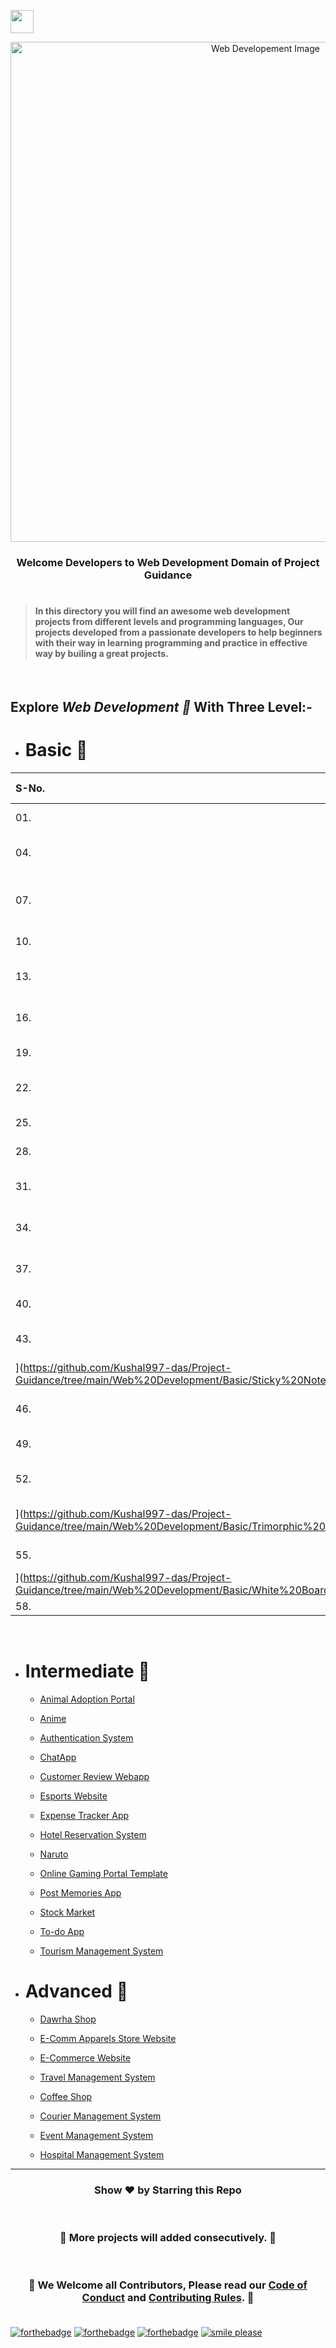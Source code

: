 <img align="center" height="37" src="https://img.shields.io/badge/ Web Developement- 💻-yellow.svg?&style=for-the-badge&logo=KushalDas&logoColor=blue" /> <br>

<p align="center"><img src="http://www.parzlogic.com/wp-content/uploads/2017/10/web-dev.jpg" alt="Web Developement Image" width=800px />
   <h3><p align="center"><strong>Welcome Developers to Web Development Domain of Project Guidance </strong></p>
</p></h3>

<h1></h1>

> <h4>In this directory you will find an awesome web development projects from different levels and programming languages, Our projects developed from a passionate developers to help beginners with their way in learning programming and practice in effective way by builing a great projects. </h4>

</br>

<h2> Explore <i>Web Development 🎯</i> With Three Level:-</h2>

-   <h1>Basic 🚀 </h1>

| S-No. | Projects | S-No. | Projects | S-No. | Projects |
|:--|:--|:--|:--|:--|:--|
| 01. | [Atom Animated](https://github.com/Kushal997-das/Project-Guidance/tree/main/Web%20Development/Basic/Atom%20animated) | 02. | [BaseX Calculator](https://github.com/Kushal997-das/Project-Guidance/tree/main/Web%20Development/Basic/BaseX_Calculator) | 03. | [Basic Banking System](https://github.com/Kushal997-das/Project-Guidance/tree/main/Web%20Development/Basic/Basic%20Banking%20System) |
| 04. | [Basic Calculator App](https://github.com/Kushal997-das/Project-Guidance/tree/main/Web%20Development/Basic/Basic%20Calculator%20App) | 05. | [Bean Eater Loader](https://github.com/Kushal997-das/Project-Guidance/tree/main/Web%20Development/Basic/Bean%20Eater%20Loader) | 06. | [Blinking Game](https://github.com/Kushal997-das/Project-Guidance/tree/main/Web%20Development/Basic/Blinking%20Game) |
| 07. | [Block Retro Mario Game](https://github.com/Kushal997-das/Project-Guidance/tree/main/Web%20Development/Basic/Block%20Retro%20Mario%20Game) | 08. | [Budgeting App](https://github.com/Kushal997-das/Project-Guidance/tree/main/Web%20Development/Basic/Budgeting%20App) | 09. | [Burger Eye](https://github.com/Kushal997-das/Project-Guidance/tree/main/Web%20Development/Basic/Burger%20Eye) |
| 10. | [Casio](https://github.com/Kushal997-das/Project-Guidance/tree/main/Web%20Development/Basic/Casio) | 11. | [Claymorphic profile card](https://github.com/Kushal997-das/Project-Guidance/tree/main/Web%20Development/Basic/Claymorphic%20profile%20card) | 12. | [Colour Code Convertor](https://github.com/Kushal997-das/Project-Guidance/tree/main/Web%20Development/Basic/Color_Code_Converter) |
| 13. | [Colorful Rain Effect](https://github.com/rajprem4214/Project-Guidance/tree/rain/Web%20Development/Basic/Colorful%20Rain%20Effect) | 14. | [Contact Form](https://github.com/Kushal997-das/Project-Guidance/tree/main/Web%20Development/Basic/Contact%20Form) | 15. | [Cubic Equation Solver](https://github.com/Kushal997-das/Project-Guidance/tree/main/Web%20Development/Basic/Cubic_Equation_Solver)
| 16. | [Discord App Clone](https://github.com/Kushal997-das/Project-Guidance/tree/main/Web%20Development/Basic/Discord_App_Clone) | 17. | [Donation Website](https://github.com/Kushal997-das/Project-Guidance/tree/main/Web%20Development/Basic/Donation%20Website) | 18. | [Drinks Recipe Website](https://github.com/Kushal997-das/Project-Guidance/tree/main/Web%20Development/Basic/Drinks%20Recipe%20Website(FruitNotBooze)) |
| 19. | [Drum Kit](https://github.com/Kushal997-das/Project-Guidance/tree/main/Web%20Development/Basic/Drum%20Kit) | 20. | [Form Validation](https://github.com/Kushal997-das/Project-Guidance/tree/main/Web%20Development/Basic/Form%20Validation) | 21. | [Glowing icons with hover](https://github.com/Kushal997-das/Project-Guidance/tree/main/Web%20Development/Basic/Glowing%20icons%20with%20hover) |
| 22. | [Google Clone](https://github.com/SamarpanCoder2002/Project-Guidance/tree/main/Web%20Development/Basic/Google%20Clone) | 23. | [Google Homepage Clone](https://github.com/rajprem4214/Project-Guidance/tree/gclone/Web%20Development/Basic/Google%20Homepage%20Clone) | 24. | [Instagram Login Page Clone](https://github.com/abhilipsasahoo03/Project-Guidance/tree/main/Web%20Development%2FBasic%2FInstagram%20Login%20Page%20Clone) |
| 25. | [JTM Project](https://github.com/Kushal997-das/Project-Guidance/tree/main/Web%20Development/Basic/JTM%20Project) | 26. | [Meme Generator](https://github.com/Kushal997-das/Project-Guidance/tree/main/Web%20Development/Basic/Meme-Generator) | 27. | [MixChill(Music_Player)](https://github.com/Kushal997-das/Project-Guidance/tree/main/Web%20Development/Basic/MixChill(Music_Player)) |
| 28. | [Multiply JSP](https://github.com/Kushal997-das/Project-Guidance/tree/main/Web%20Development/Basic/Multiply%20JSP) | 29. | [MyOnlineMeals](https://github.com/Kushal997-das/Project-Guidance/tree/main/Web%20Development/Basic/MyOnlineMeals) | 30. | [Node Mailer](https://github.com/Kushal997-das/Project-Guidance/tree/main/Web%20Development/Basic/NodeMailer) |
| 31. | [Notes Taking App](https://github.com/Kushal997-das/Project-Guidance/tree/main/Web%20Development/Basic/Notes%20Taking%20App) | 32. | [Parallex Web Design](https://github.com/rajprem4214/Project-Guidance/tree/pd/Web%20Development/Basic/Parallex-Web-Design) | 33. | [Perfect Number Checker](https://github.com/Kushal997-das/Project-Guidance/tree/main/Web%20Development/Basic/Perfect%20Number%20Checker) |
| 34. | [Ping-pong-Python](https://github.com/Kushal997-das/Project-Guidance/tree/main/Web%20Development/Basic/Ping-pong-Python) | 35. | [Quiz Website](https://github.com/Kushal997-das/Project-Guidance/tree/main/Web%20Development/Basic/Quiz%20Website) | 36. | [Quote Generator](https://github.com/SomyaRanjanSahu/Project-Guidance/tree/somya/Web%20Development/Basic/Quote%20Generator) |
| 37. | [Random Joke Generator](https://github.com/Kushal997-das/Project-Guidance/tree/main/Web%20Development/Basic/Random%20Joke%20Generator) | 38. | [Reach To The End Game](https://github.com/Kushal997-das/Project-Guidance/tree/main/Web%20Development/Basic/Reach%20To%20The%20End%20Game) | 39. | [Rock Paper Scissors](https://github.com/Kushal997-das/Project-Guidance/tree/main/Web%20Development/Basic/RockPaperScissors) |
| 40. | [Roll Dice](https://github.com/Kushal997-das/Project-Guidance/tree/main/Web%20Development/Basic/Roll%20Dice) | 41. | [Simon Game](https://github.com/Kushal997-das/Project-Guidance/tree/main/Web%20Development/Basic/Simon%20Game) | 42. | [Slide And Collect Game](https://github.com/Kushal997-das/Project-Guidance/tree/main/Web%20Development/Basic/Slide%20And%20Collect%20Game) |
| 43. | [Snake Game](https://github.com/Rashmisingh-18/Project-Guidance/tree/main/Web%20Development/Basic/Snake%20Game) | 44. | [Spotify Landing Page Clone](https://github.com/abhilipsasahoo03/Project-Guidance/tree/my-patch/Web%20Development%2FBasic%2FSpotify%20Landing%20Page%20Clone) | 45. | [Sticky Notes
](https://github.com/Kushal997-das/Project-Guidance/tree/main/Web%20Development/Basic/Sticky%20Notes) |
| 46. | [Teams Clone](https://github.com/Kushal997-das/Project-Guidance/tree/main/Web%20Development/Basic/Teams%20Clone) | 47. | [Technical Documentation Page](https://adhetya.github.io/Technical_Documentation_Page/) | 48. | [Temperature Converter](https://github.com/Kushal997-das/Project-Guidance/tree/main/Web%20Development/Basic/Temperature%20Converter) |
| 49. | [Tetris Game](https://github.com/SomyaRanjanSahu/Project-Guidance/tree/somya/Web%20Development/Basic/Tetris%20Game) | 50. | [Tip Calculator](https://github.com/RiyaBhandari-2811/Project-Guidance/tree/TipForm/Web%20Development) | 51. | [To Do App](https://github.com/Kushal997-das/Project-Guidance/tree/main/Web%20Development/Basic/To%20Do%20App) |
| 52. | [Tourist Places](https://github.com/Kushal997-das/Project-Guidance/tree/main/Web%20Development/Basic/Tourist%20Places) | 53. | [Trimorphic Number Checker
](https://github.com/Kushal997-das/Project-Guidance/tree/main/Web%20Development/Basic/Trimorphic%20Number%20Checker) | 54. | [Type Writer Effect](https://github.com/Kushal997-das/Project-Guidance/tree/main/Web%20Development/Basic/Type%20Writer%20Effect) |
| 55. | [Weather App](https://github.com/Kushal997-das/Project-Guidance/tree/main/Web%20Development/Basic/Weather%20App) | 56. | [White Board
](https://github.com/Kushal997-das/Project-Guidance/tree/main/Web%20Development/Basic/White%20Board) | 57. | [Blurry Loading](https://github.com/Kushal997-das/Project-Guidance/tree/main/Web%20Development/Basic/blurry_loading) |
| 58. | [Flipbook](https://github.com/Kushal997-das/Project-Guidance/tree/main/Web%20Development/Basic/flipbook) | 59. | [Pinterest Static](https://github.com/Kushal997-das/Project-Guidance/tree/main/Web%20Development/Basic/pinterest-static)
<br>

-   <h1>Intermediate 🚀</h1>

    -   [Animal Adoption Portal](https://github.com/Kushal997-das/Project-Guidance/tree/main/Web%20Development/Intermediate/animal%20adoption%20portal)<br>
    
    -   [Anime](https://github.com/Kushal997-das/Project-Guidance/tree/main/Web%20Development/Intermediate/Anime)<br>
    
    -   [Authentication System](https://github.com/Kushal997-das/Project-Guidance/tree/main/Web%20Development/Intermediate/Authentication%20System)<br>
    
    -   [ChatApp](https://github.com/Kushal997-das/Project-Guidance/tree/main/Web%20Development/Intermediate/ChatApp)<br>
    
    -   [Customer Review Webapp](https://github.com/Kushal997-das/Project-Guidance/tree/main/Web%20Development/Intermediate/Customer%20Review%20Webapp)<br>
    
    -   [Esports Website](https://github.com/Kushal997-das/Project-Guidance/tree/main/Web%20Development/Intermediate/Esports%20Website)<br>
    
    -   [Expense Tracker App](https://github.com/Kushal997-das/Project-Guidance/tree/main/Web%20Development/Intermediate/Expense%20Tracker%20App)<br>
    
    -   [Hotel Reservation System](https://github.com/Kushal997-das/Project-Guidance/tree/main/Web%20Development/Intermediate/Hotel%20Reservation%20System)<br>
    
    -   [Naruto](https://github.com/Kushal997-das/Project-Guidance/tree/main/Web%20Development/Intermediate/Naruto)<br>
    
    -   [Online Gaming Portal Template](https://github.com/Kushal997-das/Project-Guidance/tree/main/Web%20Development/Intermediate/Online%20Gaming%20Portal%20Template)<br>
    -   [Post Memories App](https://github.com/Kushal997-das/Project-Guidance/tree/main/Web%20Development/Intermediate/post-memories-app)<br>

    -   [Stock Market](https://github.com/Kushal997-das/Project-Guidance/tree/main/Web%20Development/Intermediate/Stock%20Market)<br>
    
    -   [To-do App](https://github.com/Kushal997-das/Project-Guidance/tree/main/Web%20Development/Intermediate/To-do%20app)<br>
    
    -   [Tourism Management System](https://github.com/Kushal997-das/Project-Guidance/tree/main/Web%20Development/Intermediate/TourismManagementSystem)<br>
            

-   <h1>Advanced 🚀 </h1>
    
    -   [Dawrha Shop](https://github.com/Kushal997-das/Project-Guidance/tree/main/Web%20Development/Advanced/Dawrha%20Shop)<br>
    
    -   [E-Comm Apparels Store Website](https://github.com/Kushal997-das/Project-Guidance/tree/main/Web%20Development/Advanced/E-Comm%20Apparels%20Store%20Website)<br>
    
    -   [E-Commerce Website](https://github.com/Kushal997-das/Project-Guidance/tree/main/Web%20Development/Advanced/E-Commerce%20Website)<br>
    
    -   [Travel Management System](https://github.com/Kushal997-das/Project-Guidance/tree/main/Web%20Development/Advanced/Travel%20Management%20System)<br>
    
    -   [Coffee Shop](https://github.com/Kushal997-das/Project-Guidance/tree/main/Web%20Development/Advanced/coffee%20shop)<br>
    
    -   [Courier Management System](https://github.com/Kushal997-das/Project-Guidance/tree/main/Web%20Development/Advanced/courier%20management%20system)<br>
    
    -   [Event Management System](https://github.com/Kushal997-das/Project-Guidance/tree/main/Web%20Development/Advanced/event%20management%20system)<br>
    
    -   [Hospital Management System](https://github.com/Kushal997-das/Project-Guidance/tree/main/Web%20Development/Advanced/hospital%20management%20system)<br>

---

<h3> <p align="center">Show ❤️ by Starring this Repo</p> </h3> <br>

<h3> <p align="center"> 💌 More projects will added consecutively. 💌</p> </h3> <br>

### <p align="center"> 🎉 We Welcome all Contributors, Please read our [Code of Conduct](https://github.com/Kushal997-das/Project-Guidance/blob/main/CODE_OF_CONDUCT.md) and [Contributing Rules](https://github.com/Kushal997-das/Project-Guidance/blob/main/CONTRIBUTING.md). 🎉 <br> <br>

[![forthebadge](https://forthebadge.com/images/badges/built-by-developers.svg)](https://forthebadge.com)
[![forthebadge](https://forthebadge.com/images/badges/built-with-love.svg)](https://forthebadge.com)
[![forthebadge](https://forthebadge.com/images/badges/built-with-swag.svg)](https://forthebadge.com)
[![smile please](https://forthebadge.com/images/badges/makes-people-smile.svg)](https://github.com/Kushal997-das/)

